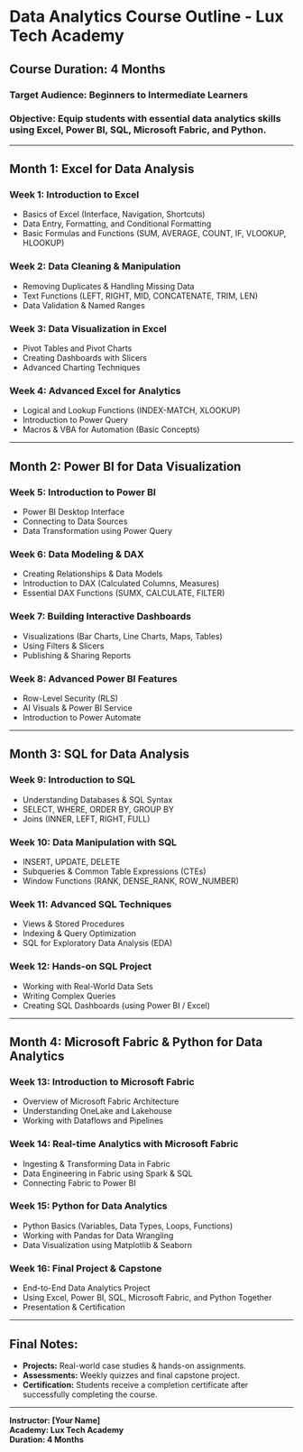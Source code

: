 # Data Analytics Course Outline - Lux Tech Academy

## **Course Duration: 4 Months**
### **Target Audience:** Beginners to Intermediate Learners
### **Objective:** Equip students with essential data analytics skills using **Excel, Power BI, SQL, Microsoft Fabric, and Python**.

---

## **Month 1: Excel for Data Analysis**
### **Week 1: Introduction to Excel**
- Basics of Excel (Interface, Navigation, Shortcuts)
- Data Entry, Formatting, and Conditional Formatting
- Basic Formulas and Functions (SUM, AVERAGE, COUNT, IF, VLOOKUP, HLOOKUP)

### **Week 2: Data Cleaning & Manipulation**
- Removing Duplicates & Handling Missing Data
- Text Functions (LEFT, RIGHT, MID, CONCATENATE, TRIM, LEN)
- Data Validation & Named Ranges

### **Week 3: Data Visualization in Excel**
- Pivot Tables and Pivot Charts
- Creating Dashboards with Slicers
- Advanced Charting Techniques

### **Week 4: Advanced Excel for Analytics**
- Logical and Lookup Functions (INDEX-MATCH, XLOOKUP)
- Introduction to Power Query
- Macros & VBA for Automation (Basic Concepts)

---

## **Month 2: Power BI for Data Visualization**
### **Week 5: Introduction to Power BI**
- Power BI Desktop Interface
- Connecting to Data Sources
- Data Transformation using Power Query

### **Week 6: Data Modeling & DAX**
- Creating Relationships & Data Models
- Introduction to DAX (Calculated Columns, Measures)
- Essential DAX Functions (SUMX, CALCULATE, FILTER)

### **Week 7: Building Interactive Dashboards**
- Visualizations (Bar Charts, Line Charts, Maps, Tables)
- Using Filters & Slicers
- Publishing & Sharing Reports

### **Week 8: Advanced Power BI Features**
- Row-Level Security (RLS)
- AI Visuals & Power BI Service
- Introduction to Power Automate

---

## **Month 3: SQL for Data Analysis**
### **Week 9: Introduction to SQL**
- Understanding Databases & SQL Syntax
- SELECT, WHERE, ORDER BY, GROUP BY
- Joins (INNER, LEFT, RIGHT, FULL)

### **Week 10: Data Manipulation with SQL**
- INSERT, UPDATE, DELETE
- Subqueries & Common Table Expressions (CTEs)
- Window Functions (RANK, DENSE_RANK, ROW_NUMBER)

### **Week 11: Advanced SQL Techniques**
- Views & Stored Procedures
- Indexing & Query Optimization
- SQL for Exploratory Data Analysis (EDA)

### **Week 12: Hands-on SQL Project**
- Working with Real-World Data Sets
- Writing Complex Queries
- Creating SQL Dashboards (using Power BI / Excel)

---

## **Month 4: Microsoft Fabric & Python for Data Analytics**
### **Week 13: Introduction to Microsoft Fabric**
- Overview of Microsoft Fabric Architecture
- Understanding OneLake and Lakehouse
- Working with Dataflows and Pipelines

### **Week 14: Real-time Analytics with Microsoft Fabric**
- Ingesting & Transforming Data in Fabric
- Data Engineering in Fabric using Spark & SQL
- Connecting Fabric to Power BI

### **Week 15: Python for Data Analytics**
- Python Basics (Variables, Data Types, Loops, Functions)
- Working with Pandas for Data Wrangling
- Data Visualization using Matplotlib & Seaborn

### **Week 16: Final Project & Capstone**
- End-to-End Data Analytics Project
- Using Excel, Power BI, SQL, Microsoft Fabric, and Python Together
- Presentation & Certification

---

## **Final Notes:**
- **Projects:** Real-world case studies & hands-on assignments.
- **Assessments:** Weekly quizzes and final capstone project.
- **Certification:** Students receive a completion certificate after successfully completing the course.

---

**Instructor: [Your Name]**  
**Academy: Lux Tech Academy**  
**Duration: 4 Months**
